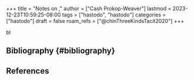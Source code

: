 +++
title = "Notes on ,"
author = ["Cash Prokop-Weaver"]
lastmod = 2023-12-23T10:59:25-08:00
tags = ["hastodo", "hastodo"]
categories = ["hastodo"]
draft = false
roam_refs = ["@chinThreeKindsTacit2020"]
+++

bl


## Bibliography {#bibliography}

## References

<style>.csl-entry{text-indent: -1.5em; margin-left: 1.5em;}</style><div class="csl-bib-body">
</div>

